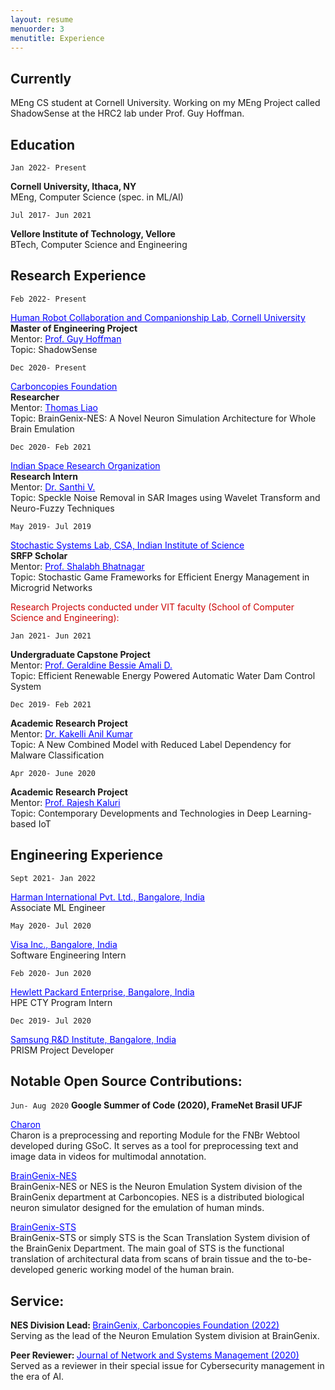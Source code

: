 ```yaml
---
layout: resume
menuorder: 3
menutitle: Experience
---
```

<a></a>
## Currently

<a style="font-size: 14px;">MEng CS student at Cornell University. Working on my MEng Project called ShadowSense at the HRC2 lab under Prof. Guy Hoffman. </a>

## Education

`Jan 2022- Present`
<p><b>Cornell University, Ithaca, NY</b>
<br><a style="font-size: 14px;">MEng, Computer Science (spec. in ML/AI)</a></p>

`Jul 2017- Jun 2021`
<p><b>Vellore Institute of Technology, Vellore</b>
<br><a style="font-size: 14px;">BTech, Computer Science and Engineering</a></p>


## Research Experience

`Feb 2022- Present`
<p><a href="https://hrc2.io/" style="color: blue">Human Robot Collaboration and Companionship Lab, Cornell University</a>
<br><a style="font-size: 14px;"><b>Master of Engineering Project</b></a>
<br><a style="font-size: 14px;">Mentor: </a><a href="https://hrc2.io/people/guy-hoffman" style="color: blue;font-size: 14px;">Prof. Guy Hoffman</a>
<br><a style="font-size: 14px;">Topic: ShadowSense</a></p>

`Dec 2020- Present`
<p><a href="https://carboncopies.org/" style="color: blue">Carboncopies Foundation</a>
<br><a style="font-size: 14px;"><b>Researcher</b></a>
<br><a style="font-size: 14px;">Mentor: </a><a href="https://carboncopies.org/team-member/thomas-liao/" style="color: blue;font-size: 14px;">Thomas Liao</a>
<br><a style="font-size: 14px;">Topic: BrainGenix-NES: A Novel Neuron Simulation Architecture for Whole Brain Emulation</a></p>

`Dec 2020- Feb 2021`
<p><a href="https://www.isro.gov.in/" style="color: blue">Indian Space Research Organization</a>
<br><a style="font-size: 14px;"><b>Research Intern</b></a>
<br><a style="font-size: 14px;">Mentor: </a><a href="https://research.vit.ac.in/researcher/santhi-v" style="color: blue;font-size: 14px;">Dr. Santhi V.</a>
<br><a style="font-size: 14px;">Topic: Speckle Noise Removal in SAR Images using Wavelet Transform and Neuro-Fuzzy Techniques</a></p>

`May 2019- Jul 2019`
<p><a href="https://www.csa.iisc.ac.in" style="color: blue">Stochastic Systems Lab, CSA, Indian Institute of Science</a>
<br><a style="font-size: 14px;"><b>SRFP Scholar</b></a>
<br><a style="font-size: 14px;">Mentor: </a><a href="https://www.csa.iisc.ac.in/~shalabh/" style="color: blue;font-size: 14px;">Prof. Shalabh Bhatnagar</a>
<br><a style="font-size: 14px;">Topic: Stochastic Game Frameworks for Efficient Energy Management in Microgrid Networks</a></p>

<p style="color: #CC0000"> Research Projects conducted under VIT faculty (School of Computer Science and Engineering):</p>

`Jan 2021- Jun 2021`
<p><b>Undergraduate Capstone Project</b>
<br><a style="font-size: 14px;">Mentor: </a><a href="https://research.vit.ac.in/researcher/geraldine-bessie-amali-d" style="color: blue;font-size: 14px;">Prof. Geraldine Bessie Amali D.</a>
<br><a style="font-size: 14px;">Topic: Efficient Renewable Energy Powered Automatic Water Dam Control System</a></p>

`Dec 2019- Feb 2021`
<p><b>Academic Research Project</b>
<br><a style="font-size: 14px;">Mentor: </a><a href="https://research.vit.ac.in/researcher/kakelli-anil-kumar" style="color: blue;font-size: 14px;">Dr. Kakelli Anil Kumar</a>
<br><a style="font-size: 14px;">Topic: A New Combined Model with Reduced Label Dependency for Malware Classification</a></p>

`Apr 2020- June 2020`
<p><b>Academic Research Project</b>
<br><a style="font-size: 14px;">Mentor: </a><a href="https://research.vit.ac.in/researcher/rajesh-kaluri" style="color: blue;font-size: 14px;">Prof. Rajesh Kaluri</a>
<br><a style="font-size: 14px;">Topic: Contemporary Developments and Technologies in Deep Learning-based IoT</a></p>

## Engineering Experience

`Sept 2021- Jan 2022`
<p><a href="https://www.harman.com/India/innovation" style="color: blue">Harman International Pvt. Ltd., Bangalore, India</a>
<br><a style="font-size: 14px;">Associate ML Engineer</a></p>

`May 2020- Jul 2020`
<p><a href="https://www.visa.co.in" style="color: blue">Visa Inc., Bangalore, India</a>
<br><a style="font-size: 14px;">Software Engineering Intern</a></p>

`Feb 2020- Jun 2020`
<p><a href="https://www.hpe.com/in/en/home.html" style="color: blue">Hewlett Packard Enterprise, Bangalore, India</a>
<br><a style="font-size: 14px;">HPE CTY Program Intern</a></p>

`Dec 2019- Jul 2020`
<p><a href="https://research.samsung.com/sri-b" style="color: blue">Samsung R&D Institute, Bangalore, India</a>
<br><a style="font-size: 14px;">PRISM Project Developer</a></p>


## Notable Open Source Contributions:  

`Jun- Aug 2020`
<b>Google Summer of Code (2020), FrameNet Brasil UFJF</b>
<p><a href="https://github.com/FrameNetBrasil/charon_gsoc2020" style="color: blue">Charon</a>
<br><a style="font-size: 14px;">Charon is a preprocessing and reporting Module for the FNBr Webtool developed during GSoC. It serves as a tool for preprocessing text and image data in videos for multimodal annotation.</a></p>

<p><a href="https://github.com/carboncopies/BrainGenix-NES" style="color: blue">BrainGenix-NES</a>
<br><a style="font-size: 14px;">BrainGenix-NES or NES is the Neuron Emulation System division of the BrainGenix department at Carboncopies. NES is a distributed biological neuron simulator designed for the emulation of human minds.</a></p>

<p><a href="https://github.com/carboncopies/BrainGenix-STS" style="color: blue">BrainGenix-STS</a>
<br><a style="font-size: 14px;">BrainGenix-STS or simply STS is the Scan Translation System division of the BrainGenix Department. The main goal of STS is the functional translation of architectural data from scans of brain tissue and the to-be-developed generic working model of the human brain.</a></p>


## Service:  

<p><b>NES Division Lead: </b><a href="https://braingenix.org" style="color: blue">BrainGenix, Carboncopies Foundation (2022)</a>
<br><a style="font-size: 14px;">Serving as the lead of the Neuron Emulation System division at BrainGenix.</a></p>

<p><b>Peer Reviewer: </b><a href="https://www.springer.com/journal/10922" style="color: blue">Journal of Network and Systems Management (2020)</a>
<br><a style="font-size: 14px;">Served as a reviewer in their special issue for Cybersecurity management in the era of AI.</a></p>




